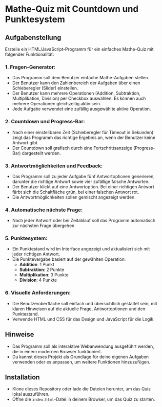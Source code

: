# Mathe-Quiz mit Countdown und Punktesystem

## Aufgabenstellung

Erstelle ein HTML/JavaScript-Programm für ein einfaches Mathe-Quiz mit folgender Funktionalität:

### 1. Fragen-Generator:
- Das Programm soll dem Benutzer einfache Mathe-Aufgaben stellen.
- Der Benutzer kann den Zahlenbereich der Aufgaben über einen Schieberegler (Slider) einstellen.
- Der Benutzer kann mehrere Operationen (Addition, Subtraktion, Multiplikation, Division) per Checkbox auswählen. Es können auch mehrere Operationen gleichzeitig aktiv sein.
- Jede Aufgabe verwendet eine zufällig ausgewählte aktive Operation.

### 2. Countdown und Progress-Bar:
- Nach einer einstellbaren Zeit (Schieberegler für Timeout in Sekunden) zeigt das Programm das richtige Ergebnis an, wenn der Benutzer keine Antwort gibt.
- Der Countdown soll grafisch durch eine Fortschrittsanzeige (Progress-Bar) dargestellt werden.

### 3. Antwortmöglichkeiten und Feedback:
- Das Programm soll zu jeder Aufgabe fünf Antwortoptionen generieren, darunter die richtige Antwort sowie vier zufällige falsche Antworten.
- Der Benutzer klickt auf eine Antwortoption. Bei einer richtigen Antwort färbt sich die Schaltfläche grün, bei einer falschen Antwort rot.
- Die Antwortmöglichkeiten sollen gemischt angezeigt werden.

### 4. Automatische nächste Frage:
- Nach jeder Antwort oder bei Zeitablauf soll das Programm automatisch zur nächsten Frage übergehen.

### 5. Punktesystem:
- Ein Punktestand wird im Interface angezeigt und aktualisiert sich mit jeder richtigen Antwort.
- Die Punktevergabe basiert auf der gewählten Operation:
  - **Addition**: 1 Punkt
  - **Subtraktion**: 2 Punkte
  - **Multiplikation**: 3 Punkte
  - **Division**: 4 Punkte

### 6. Visuelle Anforderungen:
- Die Benutzeroberfläche soll einfach und übersichtlich gestaltet sein, mit klaren Hinweisen auf die aktuelle Frage, Antwortoptionen und den Punktestand.
- Verwende HTML und CSS für das Design und JavaScript für die Logik.

## Hinweise
- Das Programm soll als interaktive Webanwendung ausgeführt werden, die in einem modernen Browser funktioniert.
- Du kannst dieses Projekt als Grundlage für deine eigenen Aufgaben verwenden oder es anpassen, um weitere Funktionen hinzuzufügen.

## Installation
- Klone dieses Repository oder lade die Dateien herunter, um das Quiz lokal auszuführen.
- Öffne die `index.html`-Datei in deinem Browser, um das Quiz zu starten.
